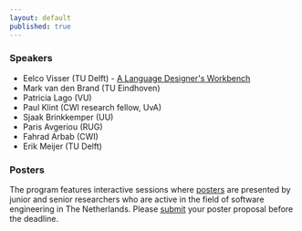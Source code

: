 ```yaml
---
layout: default
published: true
---
```


### Speakers

* Eelco Visser (TU Delft) - [A Language Designer's Workbench](./visser)
* Mark van den Brand (TU Eindhoven)
* Patricia Lago (VU)
* Paul Klint (CWI research fellow, UvA)
* Sjaak Brinkkemper (UU)
* Paris Avgeriou (RUG)
* Fahrad Arbab (CWI) 	
* Erik Meijer (TU Delft)

### Posters

The program features interactive sessions where [posters](../posters/) are presented by junior and senior researchers
who are active in the field of software engineering in The Netherlands. Please [submit](../posters/) your poster 
proposal before the deadline.
